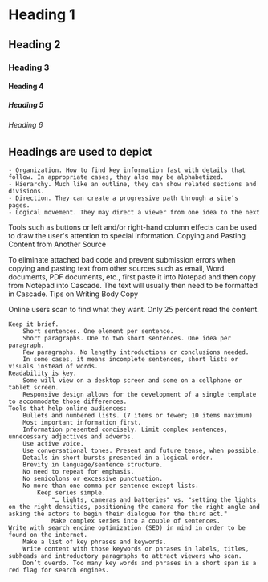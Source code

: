 
# Heading 1

## Heading 2

### Heading 3

#### Heading 4

##### Heading 5

###### Heading 6

## Headings are used to depict

    - Organization. How to find key information fast with details that follow. In appropriate cases, they also may be alphabetized.
    - Hierarchy. Much like an outline, they can show related sections and divisions.
    - Direction. They can create a progressive path through a site’s pages.
    - Logical movement. They may direct a viewer from one idea to the next

Tools such as buttons or left and/or right-hand column effects can be used to draw the user's attention to special information.
Copying and Pasting Content from Another Source

To eliminate attached bad code and prevent submission errors when copying and pasting text from other sources such as email, Word documents, PDF documents, etc., first paste it into Notepad and then copy from Notepad into Cascade. The text will usually then need to be formatted in Cascade.
Tips on Writing Body Copy

Online users scan to find what they want. Only 25 percent read the content.

    Keep it brief.
        Short sentences. One element per sentence.
        Short paragraphs. One to two short sentences. One idea per paragraph.
        Few paragraphs. No lengthy introductions or conclusions needed.
        In some cases, it means incomplete sentences, short lists or visuals instead of words.
    Readability is key.
        Some will view on a desktop screen and some on a cellphone or tablet screen.
        Responsive design allows for the development of a single template to accommodate those differences.
    Tools that help online audiences:
        Bullets and numbered lists. (7 items or fewer; 10 items maximum)
        Most important information first.
        Information presented concisely. Limit complex sentences, unnecessary adjectives and adverbs.
        Use active voice.
        Use conversational tones. Present and future tense, when possible.
        Details in short bursts presented in a logical order.
        Brevity in language/sentence structure.
        No need to repeat for emphasis.
        No semicolons or excessive punctuation.
        No more than one comma per sentence except lists.
            Keep series simple.
                "… lights, cameras and batteries" vs. "setting the lights on the right densities, positioning the camera for the right angle and asking the actors to begin their dialogue for the third act."
                Make complex series into a couple of sentences.
    Write with search engine optimization (SEO) in mind in order to be found on the internet.
        Make a list of key phrases and keywords.
        Write content with those keywords or phrases in labels, titles, subheads and introductory paragraphs to attract viewers who scan.
        Don’t overdo. Too many key words and phrases in a short span is a red flag for search engines.
